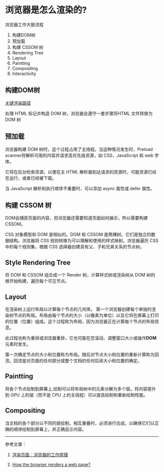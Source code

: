 
# 浏览器是怎么渲染的?

浏览器工作大致流程

1. 构建DOM树
2. 预加载
3. 构建 CSSOM 树
4. Rendering Tree
5. Layout
6. Paintting
7. Compositing
8. Interactivity

## 构建DOM树

[关键渲染路径]('https://developer.mozilla.org/zh-CN/docs/Web/Performance/Critical_rendering_path')

处理 HTML 标记并构造 DOM 树，浏览器会遵守一套步骤将HTML 文件转换为 DOM 树

## 预加载

浏览器构建 DOM 树时，这个过程占用了主线程。当这种情况发生时，Preload scanner将解析可用的内容并请求高优先级资源，如 CSS、JavaScript 和 web 字体。

它将在后台检索资源，以便在主 HTML 解析器到达请求的资源时，可能资源已经在运行，或者已经被下载。

当 JavaScript 解析和执行顺序不重要时，可以添加 async 属性或 defer 属性。

## 构建 CSSOM 树

DOM会捕获页面的内容，但浏览器还需要知道页面如何展示，所以需要构建CSSOM。

CSS 对象模型和 DOM 是相似的。DOM 和 CSSOM 是两棵树。它们是独立的数据结构。浏览器将 CSS 规则转换为可以理解和使用的样式映射。浏览器遍历 CSS 中的每个规则集，根据 CSS 选择器创建具有父、子和兄弟关系的节点树。

## Style Rendering Tree

将 DOM 和 CSSOM 组合成一个 Render 树，计算样式树或渲染树从 DOM 树的根开始构建，遍历每个可见节点。

## Layout

在渲染树上运行布局以计算每个节点的几何体。
第一个浏览器创建每个单独的渲染树节点的布局。布局由每个节点的大小（以像素为单位）以及它将在屏幕上打印的位置（位置）组成。这个过程称为布局，因为浏览器正在计算每个节点的布局信息。

此过程也称为重排或浏览器重排，它也可能在您滚动、调整窗口大小或操作**DOM**元素时发生。

第一次确定节点的大小和位置称为布局。随后对节点大小和位置的重新计算称为回流。回流是对页面的任何部分或整个文档的任何后续大小和位置的确定。

## Paintting

将各个节点绘制到屏幕上,绘制可以将布局树中的元素分解为多个层。将内容提升到 GPU 上的层（而不是 CPU 上的主线程）可以提高绘制和重新绘制性能。

## Compositing

当文档的各个部分以不同的层绘制，相互重叠时，必须进行合成，以确保它们以正确的顺序绘制到屏幕上，并正确显示内容。

---

参考文章：

1. [渲染页面：浏览器的工作原理](https://developer.mozilla.org/zh-CN/docs/Web/Performance/How_browsers_work)

2. [How the browser renders a web page?](https://medium.com/jspoint/how-the-browser-renders-a-web-page-dom-cssom-and-rendering-df10531c9969)
